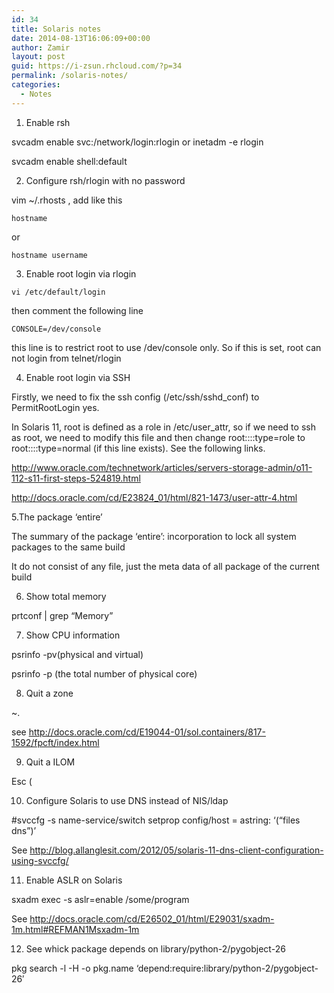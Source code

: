 ```yaml
---
id: 34
title: Solaris notes
date: 2014-08-13T16:06:09+00:00
author: Zamir
layout: post
guid: https://i-zsun.rhcloud.com/?p=34
permalink: /solaris-notes/
categories:
  - Notes
---
```

1. Enable rsh
  
svcadm enable svc:/network/login:rlogin or inetadm -e rlogin
  
svcadm enable shell:default

2. Configure rsh/rlogin with no password
  
vim ~/.rhosts , add like this
  
`hostname`
  
or
  
`hostname username`

3. Enable root login via rlogin

`vi /etc/default/login`
  
then comment the following line
  
`CONSOLE=/dev/console`
  
this line is to restrict root to use /dev/console only. So if this is set, root can not login from telnet/rlogin

4. Enable root login via SSH
  
Firstly, we need to fix the ssh config (/etc/ssh/sshd_conf) to PermitRootLogin yes.
  
In Solaris 11, root is defined as a role in /etc/user_attr, so if we need to ssh as root, we need to modify this file and then change root::::type=role to root::::type=normal (if this line exists). See the following links.

http://www.oracle.com/technetwork/articles/servers-storage-admin/o11-112-s11-first-steps-524819.html

http://docs.oracle.com/cd/E23824_01/html/821-1473/user-attr-4.html

5.The package &#8216;entire&#8217;
  
The summary of the package &#8216;entire&#8217;: incorporation to lock all system packages to the same build
  
It do not consist of any file, just the meta data of all package of the current build

6. Show total memory
  
prtconf | grep &#8220;Memory&#8221;

7. Show CPU information
  
psrinfo -pv(physical and virtual)
  
psrinfo -p (the total number of physical core)

8. Quit a zone
  
~.
  
see http://docs.oracle.com/cd/E19044-01/sol.containers/817-1592/fpcft/index.html

9. Quit a ILOM
  
Esc (

10. Configure Solaris to use DNS instead of NIS/ldap
  
#svccfg -s name-service/switch setprop config/host = astring: &#8216;(&#8220;files dns&#8221;)&#8217;
  
See http://blog.allanglesit.com/2012/05/solaris-11-dns-client-configuration-using-svccfg/

11. Enable ASLR on Solaris
  
sxadm exec -s aslr=enable /some/program
  
See http://docs.oracle.com/cd/E26502_01/html/E29031/sxadm-1m.html#REFMAN1Msxadm-1m

12. See whick package depends on library/python-2/pygobject-26
  
pkg search -l -H -o pkg.name &#8216;depend:require:library/python-2/pygobject-26&#8242;